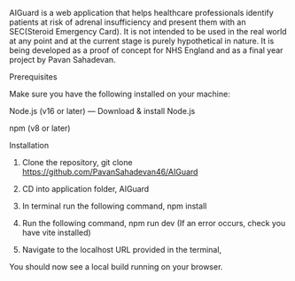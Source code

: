 AIGuard is a web application that helps healthcare professionals identify patients at risk of adrenal insufficiency and present them with an SEC(Steroid Emergency Card). 
It is not intended to be used in the real world at any point and at the current stage is purely hypothetical in nature. 
It is being developed as a proof of concept for NHS England and as a final year project by Pavan Sahadevan.

Prerequisites

Make sure you have the following installed on your machine:

Node.js (v16 or later) — Download & install Node.js

npm (v8 or later)

Installation

1. Clone the repository,
git clone https://github.com/PavanSahadevan46/AIGuard

2. CD into application folder, 
AIGuard

3. In terminal run the following command,
npm install

4. Run the following command,
npm run dev (If an error occurs, check you have vite installed)

6. Navigate to the localhost URL provided in the terminal,

You should now see a local build running on your browser.

